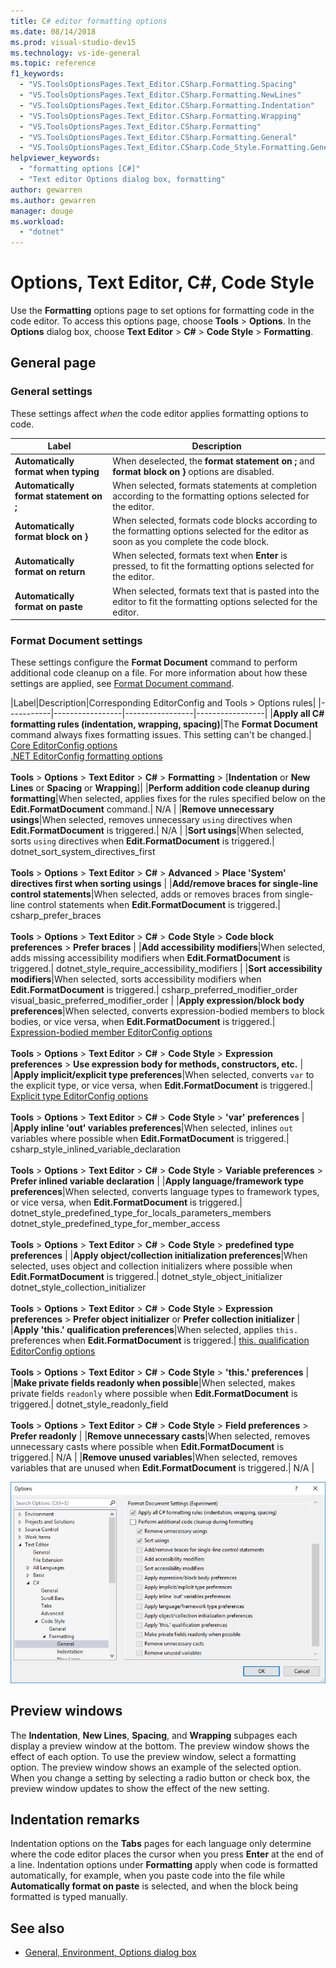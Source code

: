 ```yaml
---
title: C# editor formatting options
ms.date: 08/14/2018
ms.prod: visual-studio-dev15
ms.technology: vs-ide-general
ms.topic: reference
f1_keywords:
  - "VS.ToolsOptionsPages.Text_Editor.CSharp.Formatting.Spacing"
  - "VS.ToolsOptionsPages.Text_Editor.CSharp.Formatting.NewLines"
  - "VS.ToolsOptionsPages.Text_Editor.CSharp.Formatting.Indentation"
  - "VS.ToolsOptionsPages.Text_Editor.CSharp.Formatting.Wrapping"
  - "VS.ToolsOptionsPages.Text_Editor.CSharp.Formatting"
  - "VS.ToolsOptionsPages.Text_Editor.CSharp.Formatting.General"
  - "VS.ToolsOptionsPages.Text_Editor.CSharp.Code_Style.Formatting.General"
helpviewer_keywords:
  - "formatting options [C#]"
  - "Text editor Options dialog box, formatting"
author: gewarren
ms.author: gewarren
manager: douge
ms.workload:
  - "dotnet"
---
```

# Options, Text Editor, C#, Code Style

Use the **Formatting** options page to set options for formatting code in the code editor. To access this options page, choose **Tools** > **Options**. In the **Options** dialog box, choose **Text Editor** > **C#** > **Code Style** > **Formatting**.

## General page

### General settings

These settings affect *when* the code editor applies formatting options to code.

|Label|Description|
|-----------|-----------------|
|**Automatically format when typing**|When deselected, the **format statement on ;** and **format block  on }** options are disabled.|
|**Automatically format statement on ;**|When selected, formats statements at completion according to the formatting options selected for the editor.|
|**Automatically format block on }**|When selected, formats code blocks according to the formatting options selected for the editor as soon as you complete the code block.|
|**Automatically format on return**|When selected, formats text when **Enter** is pressed, to fit the formatting options selected for the editor.|
|**Automatically format on paste**|When selected, formats text that is pasted into the editor to fit the formatting options selected for the editor.|

### Format Document settings

These settings configure the **Format Document** command to perform additional code cleanup on a file. For more information about how these settings are applied, see [Format Document command](../code-styles-and-quick-actions.md#format-document-command).

|Label|Description|Corresponding EditorConfig and Tools > Options rules|
|-----------|-----------------|-----------------|-----------------|
|**Apply all C# formatting rules (indentation, wrapping, spacing)**|The **Format Document** command always fixes formatting issues. This setting can't be changed.| [Core EditorConfig options](../../ide/create-portable-custom-editor-options.md)<br/>[.NET EditorConfig formatting options](../../ide/editorconfig-code-style-settings-reference.md#formatting-conventions)<br/><br/>**Tools** > **Options** > **Text Editor** > **C#** > **Formatting** > [**Indentation** or **New Lines** or **Spacing** or **Wrapping**]|
|**Perform addition code cleanup during formatting**|When selected, applies fixes for the rules specified below on the **Edit.FormatDocument** command.| N/A |
|**Remove unnecessary usings**|When selected, removes unnecessary `using` directives when **Edit.FormatDocument** is triggered.| N/A |
|**Sort usings**|When selected, sorts `using` directives when **Edit.FormatDocument** is triggered.| dotnet_sort_system_directives_first<br/><br/>**Tools** > **Options** > **Text Editor** > **C#** > **Advanced** > **Place 'System' directives first when sorting usings** |
|**Add/remove braces for single-line control statements**|When selected, adds or removes braces from single-line control statements when **Edit.FormatDocument** is triggered.| csharp_prefer_braces<br/><br/>**Tools** > **Options** > **Text Editor** > **C#** > **Code Style** > **Code block preferences** > **Prefer braces** |
|**Add accessibility modifiers**|When selected, adds missing accessibility modifiers when **Edit.FormatDocument** is triggered.| dotnet_style_require_accessibility_modifiers |
|**Sort accessibility modifiers**|When selected, sorts accessibility modifiers when **Edit.FormatDocument** is triggered.| csharp_preferred_modifier_order<br/>visual_basic_preferred_modifier_order |
|**Apply expression/block body preferences**|When selected, converts expression-bodied members to block bodies, or vice versa, when **Edit.FormatDocument** is triggered.| [Expression-bodied member EditorConfig options](../../ide/editorconfig-code-style-settings-reference.md#expression_bodied_members)<br/><br/>**Tools** > **Options** > **Text Editor** > **C#** > **Code Style** > **Expression preferences** > **Use expression body for methods, constructors, etc.** |
|**Apply implicit/explicit type preferences**|When selected, converts `var` to the explicit type, or vice versa, when **Edit.FormatDocument** is triggered.| [Explicit type EditorConfig options](../../ide/editorconfig-code-style-settings-reference.md#implicit-and-explicit-types)<br/><br/>**Tools** > **Options** > **Text Editor** > **C#** > **Code Style** > **'var' preferences** |
|**Apply inline 'out' variables preferences**|When selected, inlines `out` variables where possible when **Edit.FormatDocument** is triggered.| csharp_style_inlined_variable_declaration<br/><br/>**Tools** > **Options** > **Text Editor** > **C#** > **Code Style** > **Variable preferences** > **Prefer inlined variable declaration** |
|**Apply language/framework type preferences**|When selected, converts language types to framework types, or vice versa, when **Edit.FormatDocument** is triggered.| dotnet_style_predefined_type_for_locals_parameters_members<br/>dotnet_style_predefined_type_for_member_access<br/><br/>**Tools** > **Options** > **Text Editor** > **C#** > **Code Style** > **predefined type preferences** |
|**Apply object/collection initialization preferences**|When selected, uses object and collection initializers where possible when **Edit.FormatDocument** is triggered.| dotnet_style_object_initializer<br/>dotnet_style_collection_initializer<br/><br/>**Tools** > **Options** > **Text Editor** > **C#** > **Code Style** > **Expression preferences** > **Prefer object initializer** or **Prefer collection initializer** |
|**Apply 'this.' qualification preferences**|When selected, applies `this.` preferences when **Edit.FormatDocument** is triggered.| [this. qualification EditorConfig options](../../ide/editorconfig-code-style-settings-reference.md#this_and_me)<br/><br/>**Tools** > **Options** > **Text Editor** > **C#** > **Code Style** > **'this.' preferences** |
|**Make private fields readonly when possible**|When selected, makes private fields `readonly` where possible when **Edit.FormatDocument** is triggered.| dotnet_style_readonly_field<br/><br/>**Tools** > **Options** > **Text Editor** > **C#** > **Code Style** > **Field preferences** > **Prefer readonly** |
|**Remove unnecessary casts**|When selected, removes unnecessary casts where possible when **Edit.FormatDocument** is triggered.| N/A |
|**Remove unused variables**|When selected, removes variables that are unused when **Edit.FormatDocument** is triggered.| N/A |

![Code cleanup settings for C# in Visual Studio](media/format-document-settings.png)

## Preview windows

The **Indentation**, **New Lines**, **Spacing**, and **Wrapping** subpages each display a preview window at the bottom. The preview window shows the effect of each option. To use the preview window, select a formatting option. The preview window shows an example of the selected option. When you change a setting by selecting a radio button or check box, the preview window updates to show the effect of the new setting.

## Indentation remarks

Indentation options on the **Tabs** pages for each language only determine where the code editor places the cursor when you press **Enter** at the end of a line. Indentation options under **Formatting** apply when code is formatted automatically, for example, when you paste code into the file while **Automatically format on paste** is selected, and when the block being formatted is typed manually.

## See also

- [General, Environment, Options dialog box](../../ide/reference/general-environment-options-dialog-box.md)
